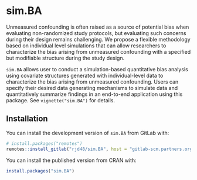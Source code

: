 
<!-- README.md is generated from README.Rmd. Please edit that file -->

# sim.BA

<!-- badges: start -->
<!-- badges: end -->

Unmeasured confounding is often raised as a source of potential bias
when evaluating non-randomized study protocols, but evaluating such
concerns during their design remains challenging. We propose a flexible
methodology based on individual level simulations that can allow
researchers to characterize the bias arising from unmeasured confounding
with a specified but modifiable structure during the study design.

`sim.BA` allows user to conduct a simulation-based quantitative bias
analysis using covariate structures generated with individual-level data
to characterize the bias arising from unmeasured confounding. Users can
specify their desired data generating mechanisms to simulate data and
quantitatively summarize findings in an end-to-end application using
this package. See `vignette("sim.BA")` for details.

## Installation

You can install the development version of `sim.BA` from GitLab with:

``` r
# install.packages("remotes")
remotes::install_gitlab("rjd48/sim.BA", host = "gitlab-scm.partners.org")
```

You can install the published version from CRAN with:

``` r
install.packages("sim.BA")
```

